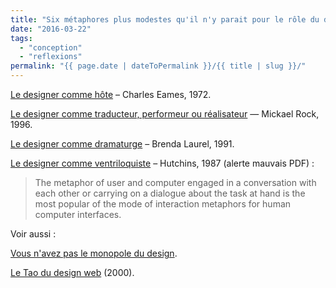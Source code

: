 ```yaml
---
title: "Six métaphores plus modestes qu'il n'y parait pour le rôle du designer"
date: "2016-03-22"
tags:
  - "conception"
  - "reflexions"
permalink: "{{ page.date | dateToPermalink }}/{{ title | slug }}/"
---
```


[Le designer comme hôte](http://www.eamesoffice.com/the-work/the-guest-host-relationship/) – Charles Eames, 1972.

[Le designer comme traducteur, performeur ou réalisateur](http://2x4.org/ideas/22/designer-as-author/) — Mickael Rock, 1996.

[Le designer comme dramaturge](http://www.jnd.org/dn.mss/foreword_computers_.html) – Brenda Laurel, 1991.

[Le designer comme ventriloquiste](http://www.it.hiof.no/interaction-design/papers/hutchins1987mfi.pdf) – Hutchins, 1987 (alerte mauvais PDF) :

> The metaphor of user and computer engaged in a conversation with each other or carrying on a dialogue about the task at hand is the most popular of the mode of interaction metaphors for human computer interfaces.

Voir aussi :

[Vous n'avez pas le monopole du design](http://toutcequibouge.net/2014/09/vous-navez-pas-le-monopole-du-design/).

[Le Tao du design web](http://www.pompage.net/traduction/dao) (2000).
